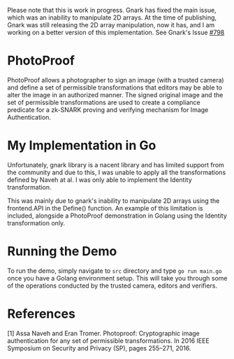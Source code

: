 Please note that this is work in progress. Gnark has fixed the main issue, which was an inability to manipulate 2D arrays. At the time of publishing, Gnark was still releasing the 2D array manipulation, now it has, and I am working on a better version of this implementation. See Gnark's Issue [#798](https://github.com/Consensys/gnark/issues/798)

# PhotoProof 

PhotoProof allows a photographer to sign an image (with a trusted camera) and define a set of permissible transformations that editors may be able to alter the image in an authorized manner. The signed original image and the set of permissible transformations are used to create a compliance predicate for a zk-SNARK proving and verifying mechanism for Image Authentication.

# My Implementation in Go
Unfortunately, gnark library is a nacent library and has limited support from the community and due to this, I was unable to apply all the transformations defined by Naveh at al. I was only able to implement the Identity transformation.

This was mainly due to gnark's inability to manipulate 2D arrays using the frontend.API in the Define() function. An example of this limitation is included, alongside a PhotoProof demonstration in Golang using the Identity transformation only.

# Running the Demo
To run the demo, simply navigate to `src` directory and type `go run main.go` once you have a Golang environment setup. This will take you through some of the operations conducted by the trusted camera, editors and verifiers.

# References

[1] Assa Naveh and Eran Tromer. Photoproof: Cryptographic image authentication for any set of permissible transformations. In 2016 IEEE Symposium on Security and Privacy (SP), pages 255–271, 2016.
